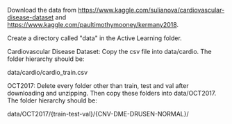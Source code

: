 Download the data from https://www.kaggle.com/sulianova/cardiovascular-disease-dataset and https://www.kaggle.com/paultimothymooney/kermany2018.

Create a directory called "data" in the Active Learning folder.

Cardiovascular Disease Dataset: Copy the csv file into data/cardio. The folder hierarchy should be:

data/cardio/cardio_train.csv

OCT2017: Delete every folder other than train, test and val after downloading and unzipping. Then copy these folders into data/OCT2017. The folder hierarchy should be:

data/OCT2017/{train-test-val}/{CNV-DME-DRUSEN-NORMAL}/